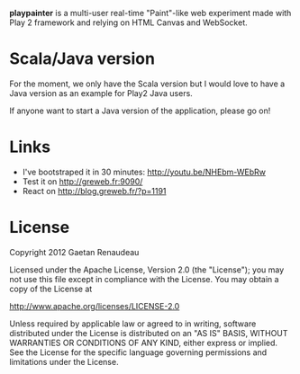 **playpainter** is a multi-user real-time "Paint"-like web experiment made with Play 2 framework and relying on HTML Canvas and WebSocket.

Scala/Java version
==================

For the moment, we only have the Scala version but I would love to have a Java version as an example for Play2 Java users. 

If anyone want to start a Java version of the application, please go on!

Links
====

* I've bootstraped it in 30 minutes: http://youtu.be/NHEbm-WEbRw
* Test it on http://greweb.fr:9090/
* React on http://blog.greweb.fr/?p=1191

License
=======

Copyright 2012 Gaetan Renaudeau

Licensed under the Apache License, Version 2.0 (the "License"); you may not use this file except in compliance with the License. You may obtain a copy of the License at

http://www.apache.org/licenses/LICENSE-2.0

Unless required by applicable law or agreed to in writing, software distributed under the License is distributed on an "AS IS" BASIS, WITHOUT WARRANTIES OR CONDITIONS OF ANY KIND, either express or implied. See the License for the specific language governing permissions and limitations under the License.

